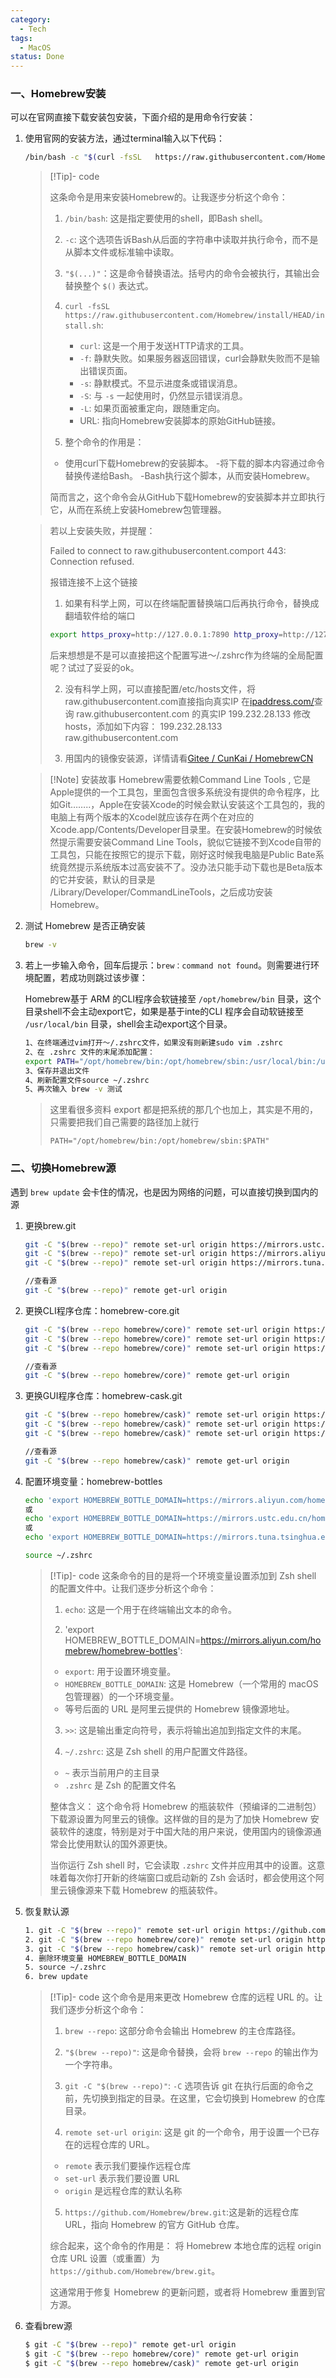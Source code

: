 ```yaml
---
category:
  - Tech
tags:
  - MacOS
status: Done
---
```

### 一、Homebrew安装

可以在官网直接下载安装包安装，下面介绍的是用命令行安装：

1. 使用官网的安装方法，通过terminal输入以下代码：

    ```bash
    /bin/bash -c "$(curl -fsSL   https://raw.githubusercontent.com/Homebrew/install/HEAD/install.sh)"
	```

	>[!Tip]- code
	>
	>这条命令是用来安装Homebrew的。让我逐步分析这个命令：
	>
	>1. `/bin/bash`: 这是指定要使用的shell，即Bash shell。
	>
	>2. `-c`: 这个选项告诉Bash从后面的字符串中读取并执行命令，而不是从脚本文件或标准输中读取。
	>
	>3. `"$(...)"`：这是命令替换语法。括号内的命令会被执行，其输出会替换整个 `$()` 表达式。
	>
	>4. `curl -fsSL https://raw.githubusercontent.com/Homebrew/install/HEAD/install.sh`: 
	> 	  - `curl`: 这是一个用于发送HTTP请求的工具。
	> 	  - `-f`: 静默失败。如果服务器返回错误，curl会静默失败而不是输出错误页面。
	> 	  - `-s`: 静默模式。不显示进度条或错误消息。
	> 	  - `-S`: 与 `-s` 一起使用时，仍然显示错误消息。
	> 	  - `-L`: 如果页面被重定向，跟随重定向。
	> 	  - URL: 指向Homebrew安装脚本的原始GitHub链接。
	>
	>5. 整个命令的作用是：
	>	- 使用curl下载Homebrew的安装脚本。
	>	-将下载的脚本内容通过命令替换传递给Bash。
	>	-Bash执行这个脚本，从而安装Homebrew。
	>
	>简而言之，这个命令会从GitHub下载Homebrew的安装脚本并立即执行它，从而在系统上安装Homebrew包管理器。

    > 若以上安装失败，并提醒：
    > 
    > Failed to connect to raw.githubusercontent.comport 443: Connection refused.
    > 
    > 报错连接不上这个链接
    > 
    > 1. 如果有科学上网，可以在终端配置替换端口后再执行命令，替换成翻墙软件给的端口
    > 
    > 	```bash
    > 	export https_proxy=http://127.0.0.1:7890 http_proxy=http://127.0.0.1:7890 all_proxy=socks5://127.0.0.1:7890
    > 	```
    > 	后来想想是不是可以直接把这个配置写进～/.zshrc作为终端的全局配置呢？试过了妥妥的ok。
    >
    > 2. 没有科学上网，可以直接配置/etc/hosts文件，将raw.githubusercontent.com直接指向真实IP
    > 	在[ipaddress.com/](https://www.ipaddress.com/)查询 raw.githubusercontent.com 的真实IP 199.232.28.133
    > 	修改hosts，添加如下内容： 199.232.28.133 raw.githubusercontent.com
    > 
    > 3. 用国内的镜像安装源，详情请看[Gitee / CunKai / HomebrewCN](https://link.zhihu.com/?target=https%3A//gitee.com/cunkai/HomebrewCN)

	> [!Note] 安装故事
    Homebrew需要依赖Command Line Tools , 它是Apple提供的一个工具包，里面包含很多系统没有提供的命令程序，比如Git……..，Apple在安装Xcode的时候会默认安装这个工具包的，我的电脑上有两个版本的Xcodel就应该存在两个在对应的Xcode.app/Contents/Developer目录里。在安装Homebrew的时候依然提示需要安装Command Line Tools，貌似它链接不到Xcode自带的工具包，只能在按照它的提示下载，刚好这时候我电脑是Public Bate系统竟然提示系统版本过高安装不了。没办法只能手动下载也是Beta版本的它并安装，默认的目录是 /Library/Developer/CommandLineTools，之后成功安装Homebrew。
    
2. 测试 Homebrew 是否正确安装
    
    ```bash
    brew -v
    ```
    
3. 若上一步输入命令，回车后提示：`brew：command not found`。则需要进行环境配置，若成功则跳过该步骤：
    
    Homebrew基于 ARM 的CLI程序会软链接至 `/opt/homebrew/bin` 目录，这个目录shell不会主动export它，如果是基于inte的CLI 程序会自动软链接至 `/usr/local/bin` 目录，shell会主动export这个目录。
    
    ```bash
    1、在终端通过vim打开～/.zshrc文件，如果没有则新建sudo vim .zshrc
    2、在 .zshrc 文件的末尾添加配置：
    export PATH="/opt/homebrew/bin:/opt/homebrew/sbin:/usr/local/bin:/usr/bin:/bin:/usr/sbin:/sbin:$PATH"
    3、保存并退出文件
    4、刷新配置文件source ~/.zshrc
    5、再次输入 brew -v 测试
    ```
    
    > 这里看很多资料 export 都是把系统的那几个也加上，其实是不用的，只需要把我们自己需要的路径加上就行
    > 
    > 
    > `PATH="/opt/homebrew/bin:/opt/homebrew/sbin:$PATH"`
    > 

### 二、切换Homebrew源

遇到 `brew update` 会卡住的情况，也是因为网络的问题，可以直接切换到国内的源

1. 更换brew.git
    
    ```bash
    git -C "$(brew --repo)" remote set-url origin https://mirrors.ustc.edu.cn/brew.git # 中科大或
    git -C "$(brew --repo)" remote set-url origin https://mirrors.aliyun.com/homebrew/brew.git # 阿里巴巴或
    git -C "$(brew --repo)" remote set-url origin https://mirrors.tuna.tsinghua.edu.cn/git/homebrew/brew.git # 清华大学
    ```
	
    ```bash
    //查看源
    git -C "$(brew --repo)" remote get-url origin
    ```
    
2. 更换CLI程序仓库：homebrew-core.git
	
    ```bash
    git -C "$(brew --repo homebrew/core)" remote set-url origin https://mirrors.ustc.edu.cn/homebrew-core.git # 中科大或
    git -C "$(brew --repo homebrew/core)" remote set-url origin https://mirrors.aliyun.com/homebrew/homebrew-core.git # 阿里巴巴或
    git -C "$(brew --repo homebrew/core)" remote set-url origin https://mirrors.tuna.tsinghua.edu.cn/git/homebrew/homebrew-core.git # 清华大学
    ```
    
    ```bash
    //查看源
    git -C "$(brew --repo homebrew/core)" remote get-url origin
    ```
    
3. 更换GUI程序仓库：homebrew-cask.git
	
    ```bash
    git -C "$(brew --repo homebrew/cask)" remote set-url origin https://mirrors.ustc.edu.cn/homebrew-cask.git # 中科大或
    git -C "$(brew --repo homebrew/cask)" remote set-url origin https://mirrors.aliyun.com/homebrew/homebrew-cask.git # 阿里巴巴或
    git -C "$(brew --repo homebrew/cask)" remote set-url origin https://mirrors.tuna.tsinghua.edu.cn/git/homebrew/homebrew-cask.git # 清华大学
    ```
    
    ```bash
    //查看源
    git -C "$(brew --repo homebrew/cask)" remote get-url origin
    ```
    
4. 配置环境变量：homebrew-bottles
    
    ```bash
    echo 'export HOMEBREW_BOTTLE_DOMAIN=https://mirrors.aliyun.com/homebrew/homebrew-bottles' >> ~/.zshrc # 阿里云
    或
    echo 'export HOMEBREW_BOTTLE_DOMAIN=https://mirrors.ustc.edu.cn/homebrew-bottles/bottles' >> ~/.zshrc # 中科大
    或
    echo 'export HOMEBREW_BOTTLE_DOMAIN=https://mirrors.tuna.tsinghua.edu.cn/homebrew-bottles/bottles' >> ~/.zshrc # 清华大学
    
    source ~/.zshrc
    ```

	>[!Tip]- code
	>这条命令的目的是将一个环境变量设置添加到 Zsh shell 的配置文件中。让我们逐步分析这个命令：
	>
	>1. `echo`: 这是一个用于在终端输出文本的命令。
	>
	>2. 'export HOMEBREW_BOTTLE_DOMAIN=https://mirrors.aliyun.com/homebrew/homebrew-bottles': 
	 >	- `export`: 用于设置环境变量。
	 >	- `HOMEBREW_BOTTLE_DOMAIN`: 这是 Homebrew（一个常用的 macOS 包管理器）的一个环境变量。
	 > 	- 等号后面的 URL 是阿里云提供的 Homebrew 镜像源地址。
	 > 	
	>3. `>>`: 这是输出重定向符号，表示将输出追加到指定文件的末尾。
	>
	>4. `~/.zshrc`: 这是 Zsh shell 的用户配置文件路径。
	>	- `~` 表示当前用户的主目录
	>	- `.zshrc` 是 Zsh 的配置文件名
	>
	>整体含义：
	>这个命令将 Homebrew 的瓶装软件（预编译的二进制包）下载源设置为阿里云的镜像。这样做的目的是为了加快 Homebrew 安装软件的速度，特别是对于中国大陆的用户来说，使用国内的镜像源通常会比使用默认的国外源更快。
	>
	>当你运行 Zsh shell 时，它会读取 `.zshrc` 文件并应用其中的设置。这意味着每次你打开新的终端窗口或启动新的 Zsh 会话时，都会使用这个阿里云镜像源来下载 Homebrew 的瓶装软件。

5. 恢复默认源
    
    ```bash
    1. git -C "$(brew --repo)" remote set-url origin https://github.com/Homebrew/brew.git
    2. git -C "$(brew --repo homebrew/core)" remote set-url origin https://github.com/Homebrew/homebrew-core.git
    3. git -C "$(brew --repo homebrew/cask)" remote set-url origin https://github.com/Homebrew/homebrew-cask.git
    4. 删除环境变量 HOMEBREW_BOTTLE_DOMAIN
    5. source ~/.zshrc
    6. brew update
    ```

	>[!Tip]- code
	>这个命令是用来更改 Homebrew 仓库的远程 URL 的。让我们逐步分析这个命令：
	>
	>1. `brew --repo`: 这部分命令会输出 Homebrew 的主仓库路径。
	>
	>2. `"$(brew --repo)"`: 这是命令替换，会将 `brew --repo` 的输出作为一个字符串。
	>
	>3. `git -C "$(brew --repo)"`:  `-C` 选项告诉 git 在执行后面的命令之前，先切换到指定的目录。在这里，它会切换到 Homebrew 的仓库目录。
	>
	>4. `remote set-url origin`: 这是 git 的一个命令，用于设置一个已存在的远程仓库的 URL。
	>	- `remote` 表示我们要操作远程仓库
	>	- `set-url` 表示我们要设置 URL
	>	- `origin` 是远程仓库的默认名称
	>
	>5. `https://github.com/Homebrew/brew.git`:这是新的远程仓库 URL，指向 Homebrew 的官方 GitHub 仓库。
	>
	>综合起来，这个命令的作用是：
	>将 Homebrew 本地仓库的远程 origin 仓库 URL 设置（或重置）为 `https://github.com/Homebrew/brew.git`。
	>
	>这通常用于修复 Homebrew 的更新问题，或者将 Homebrew 重置到官方源。

6. 查看brew源
    
    ```bash
    $ git -C "$(brew --repo)" remote get-url origin
    $ git -C "$(brew --repo homebrew/core)" remote get-url origin
    $ git -C "$(brew --repo homebrew/cask)" remote get-url origin
    ```
